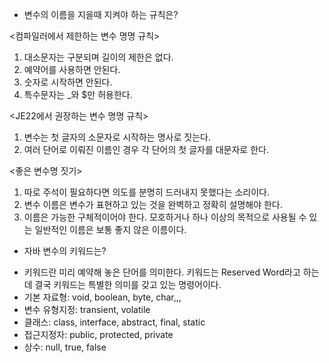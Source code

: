 * 변수의 이름을 지을때 지켜야 하는 규칙은?

<컴파일러에서 제한하는 변수 명명 규칙>
1. 대소문자는 구분되며 길이의 제한은 없다.
2. 예약어를 사용하면 안된다.
3. 숫자로 시작하면 안된다.
4. 특수문자는 _와 $만 허용한다.

<JE22에서 권장하는 변수 명명 규칙>
1. 변수는 첫 글자의 소문자로 시작하는 명사로 짓는다.
2. 여러 단어로 이뤄진 이름인 경우 각 단어의 첫 글자를 대문자로 한다.

<좋은 변수명 짓기>
1. 따로 주석이 필요하다면 의도를 분명히 드러내지 못했다는 소리이다.
2. 변수 이름은 변수가 표현하고 있는 것을 완벽하고 정확히 설명해야 한다.
3. 이름은 가능한 구체적이어야 한다. 모호하거나 하나 이상의 목적으로
   사용될 수 있는 일반적인 이름은 보통 좋지 않은 이름이다.

* 자바 변수의 키워드는?
- 키워드란 미리 예약해 놓은 단어를 의미한다. 키워드는 Reserved Word라고 하는데
  결국 키워드는 특별한 의미를 갖고 있는 명령어이다.
- 기본 자료형: void, boolean, byte, char,,,
- 변수 유형지정: transient, volatile
- 클래스: class, interface, abstract, final, static
- 접근지정자: public, protected, private
- 상수: null, true, false